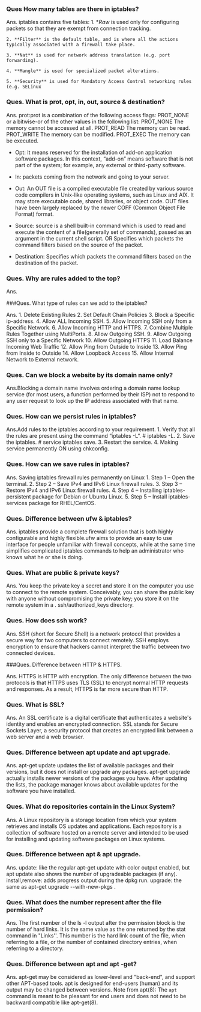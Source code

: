 


### Ques How many tables are there in iptables?

Ans. iptables contains five tables:
    1. **Raw* is used only for configuring packets so that they are exempt from connection tracking.
    
    2. **Filter** is the default table, and is where all the actions typically associated with a firewall take place.
    
    3. **Nat** is used for network address translation (e.g. port forwarding).
    
    4. **Mangle** is used for specialized packet alterations.
    
    5. **Security** is used for Mandatory Access Control networking rules (e.g. SELinux

### Ques. What is prot, opt, in, out, source & destination? 

Ans. prot:prot is a combination of the following access flags: PROT_NONE or a bitwise-or of the other values in the following list: PROT_NONE The memory cannot be accessed at all. PROT_READ The memory can be read. PROT_WRITE The memory can be modified. PROT_EXEC The memory can be executed.

* Opt: It means reserved for the installation of add-on application software packages. In this context, “add-on”  means software that is not part of the system; for example, any external or third-party software.

* In: packets coming from the network and going to your server.

* Out: An OUT file is a compiled executable file created by various source code compilers in Unix-like operating systems, such as Linux and AIX. It may store executable code, shared libraries, or object code. OUT files have been largely replaced by the newer COFF (Common Object File Format) format.

* Source: source is a shell built-in command which is used to read and execute the content of a file(generally set of commands), passed as an argument in the current shell script.
OR Specifies which packets the command filters based on the source of the packet.

* Destination: Specifies which packets the command filters based on the destination of the packet.

### Ques. Why are rules added to the top?

Ans.

###Ques. What type of rules can we add to the iptables?  

Ans.
    1. Delete Existing Rules
    2. Set Default Chain Policies
    3. Block a Specific ip-address. 
    4. Allow ALL Incoming SSH. 
    5. Allow Incoming SSH only from a Specific Network. 
    6. Allow Incoming HTTP and HTTPS. 
    7. Combine Multiple Rules Together using MultiPorts. 
    8. Allow Outgoing SSH.
    9.  Allow Outgoing SSH only to a Specific Network
    10. Allow Outgoing HTTPS
    11.  Load Balance Incoming Web Traffic
    12. Allow Ping from Outside to Inside
    13.  Allow Ping from Inside to Outside
    14. Allow Loopback Access
    15. Allow Internal Network to External network.



### Ques. Can we block a website by its domain name only?

Ans.Blocking a domain name involves ordering a domain name lookup service (for most users, a function performed by their ISP) not to respond to any user request to look up the IP address associated with that name.

### Ques. How can we persist rules in iptables? 

Ans.Add rules to the iptables according to your requirement.
    1. Verify that all the rules are present using the command “iptables -L“. # iptables -L.
    2. Save the iptables. # service iptables save.
    3. Restart the service.
    4. Making service permanently ON using chkconfig.

### Ques. How can we save rules in iptables?

Ans. Saving iptables firewall rules permanently on Linux
    1. Step 1 – Open the terminal. 
    2. Step 2 – Save IPv4 and IPv6 Linux firewall rules. 
    3. Step 3 – Restore IPv4 and IPv6 Linux firewall rules.
    4. Step 4 – Installing iptables-persistent package for Debian or Ubuntu Linux.
    5. Step 5 – Install iptables-services package for RHEL/CentOS.

### Ques. Difference between ufw & iptables?

Ans. iptables provide a complete firewall solution that is both highly configurable and highly flexible.ufw aims to provide an easy to use interface for people unfamiliar with firewall concepts, while at the same time simplifies complicated iptables commands to help an administrator who knows what he or she is doing.

### Ques. What are public & private keys?

Ans. You keep the private key a secret and store it on the computer you use to connect to the remote system. Conceivably, you can share the public key with anyone without compromising the private key; you store it on the remote system in a . ssh/authorized_keys directory.


### Ques. How does ssh work? 

Ans. SSH (short for Secure Shell) is a network protocol that provides a secure way for two computers to connect remotely. SSH employs encryption to ensure that hackers cannot interpret the traffic between two connected devices.

###Ques. Difference between HTTP & HTTPS.

Ans. HTTPS is HTTP with encryption. The only difference between the two protocols is that HTTPS uses TLS (SSL) to encrypt normal HTTP requests and responses. As a result, HTTPS is far more secure than HTTP.

### Ques. What is SSL?

Ans. An SSL certificate is a digital certificate that authenticates a website's identity and enables an encrypted connection. SSL stands for Secure Sockets Layer, a security protocol that creates an encrypted link between a web server and a web browser.

### Ques. Difference between apt update and apt upgrade.

Ans. apt-get update updates the list of available packages and their versions, but it does not install or upgrade any packages. apt-get upgrade actually installs newer versions of the packages you have. After updating the lists, the package manager knows about available updates for the software you have installed.

### Ques. What do repositories contain in the Linux System?

Ans. A Linux repository is a storage location from which your system retrieves and installs OS updates and applications. Each repository is a collection of software hosted on a remote server and intended to be used for installing and updating software packages on Linux systems.

### Ques. Difference between apt & apt upgrade.

Ans. update: like the regular apt-get update with color output enabled, but apt update also shows the number of upgradeable packages (if any). install,remove: adds progress output during the dpkg run. upgrade: the same as apt-get upgrade --with-new-pkgs .

### Ques. What does the number represent after the file permission?

Ans. The first number of the ls -l output after the permission block is the number of hard links. It is the same value as the one returned by the stat command in "Links''. This number is the hard link count of the file, when referring to a file, or the number of contained directory entries, when referring to a directory.

### Ques. Difference between apt and apt -get?

Ans.  apt-get may be considered as lower-level and "back-end", and support other APT-based tools. apt is designed for end-users (human) and its output may be changed between versions. Note from apt(8): The `apt` command is meant to be pleasant for end users and does not need to be backward compatible like apt-get(8).
